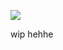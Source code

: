 ![](https://media.discordapp.net/attachments/1204182896072466493/1333152398226620547/Untitled121_20250126140548.png?ex=67992bec&is=6797da6c&hm=364a7695d02de1d1a6100101ddc6215fd979c8504649a9a39546bf5071e0f2cb&=&format=webp&quality=lossless&width=439&height=439)

wip hehhe
